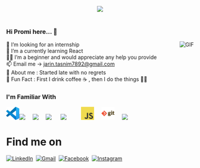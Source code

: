 <p align="center">
  <img src="https://github.com/vimalverma558/vimalverma558/blob/v2/img/hello.gif" width="70%">
  <br><br> </p>
  
### Hi Promi here... 👋


<img align="right" height="270px" alt="GIF" 
     src="https://i.pinimg.com/originals/e4/26/70/e426702edf874b181aced1e2fa5c6cde.gif" />
 🔭 I’m looking for an internship <br>
 🌱 I’m a  currently learning React <br>
 🙆‍♀️  I’m a beginner and would appreciate any help you provide <br>
 📫 Email me -> jarin.tasnim7892@gmail.com <br>
 💬 About me : Started late with no regrets <br>
 💫 Fun Fact : First I drink coffee ☕ , then I do the things 👩‍💻 <br>
               
 
  ### I'm Familiar With

<img src="https://www.vectorlogo.zone/logos/w3_html5/w3_html5-icon.svg" width="35px">&nbsp;&nbsp;&nbsp;&nbsp;
<img src="https://www.vectorlogo.zone/logos/netlifyapp_watercss/netlifyapp_watercss-ar21.svg" width="35px">&nbsp;&nbsp;&nbsp;&nbsp;
<img src="https://www.vectorlogo.zone/logos/getbootstrap/getbootstrap-icon.svg" width="35px">&nbsp;&nbsp;&nbsp;&nbsp;&nbsp;
<img src="https://www.vectorlogo.zone/logos/tailwindcss/tailwindcss-icon.svg" width="35px">&nbsp;&nbsp;&nbsp;&nbsp;
<img align="left" alt="Visual Studio Code" width="35px" src="https://raw.githubusercontent.com/github/explore/80688e429a7d4ef2fca1e82350fe8e3517d3494d/topics/visual-studio-code/visual-studio-code.png"  />&nbsp;&nbsp;&nbsp;&nbsp;
<img src="https://raw.githubusercontent.com/github/explore/80688e429a7d4ef2fca1e82350fe8e3517d3494d/topics/javascript/javascript.png" width="35px">&nbsp;&nbsp;&nbsp;&nbsp;
<img src="https://raw.githubusercontent.com/github/explore/80688e429a7d4ef2fca1e82350fe8e3517d3494d/topics/git/git.png" width="35px">&nbsp;&nbsp;&nbsp;&nbsp;
<img src="https://www.vectorlogo.zone/logos/reactjs/reactjs-ar21.svg" width="45px">&nbsp;&nbsp;&nbsp;&nbsp;
 
  

# Find me on
<a href="https://www.linkedin.com/in/jarin-tasnim-promi-b580a215b/"><img src="https://img.shields.io/badge/linkedin-%230077B5.svg?&style=for-the-badge&logo=linkedin&logoColor=white" alt="LinkedIn" /></a>&nbsp;
<a href="mailto:jarin.tasnim7892@gmail.com"><img src="https://img.shields.io/badge/gmail-%23D14836.svg?&style=for-the-badge&logo=gmail&logoColor=white" alt="Gmail"/></a>&nbsp;
<a href="https://twitter.com/PromiTasnim1"><img src="https://img.shields.io/badge/twitter-%231877F2.svg?&style=for-the-badge&logo=twitter&logoColor=white" alt="Facebook" /></a>&nbsp;
<a href="https://www.instagram.com/__prema__/"><img src="https://img.shields.io/badge/instagram-%23E4405F.svg?&style=for-the-badge&logo=instagram&logoColor=white" alt="Instagram" /></a>&nbsp;


